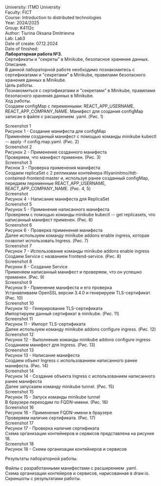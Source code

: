 University: ITMO University  
Faculty: FICT   
Course: Introduction to distributed technologies  
Year: 2024/2025  
Group: K4112c  
Author: Tiurina Oksana Dmitrievna    
Lab: Lab3   
Date of create: 07.12.2024   
Date of finished:   
**Лабораторная работа №3.**     
Сертификаты и "секреты" в Minikube, безопасное хранение данных.      
Описание.        
В данной лабораторной работе необходимо познакомитесь с сертификатами и "секретами" в Minikube, правилами безопасного хранения данных в Minikube.      
Цель работы.       
Познакомиться с сертификатами и "секретами" в Minikube, правилами безопасного хранения данных в Minikube.      
Ход работы.  
Создаем configMap с переменными: REACT_APP_USERNAME, REACT_APP_COMPANY_NAME. Манифест для создания configMap записан в файле с расширением .yaml. (Рис. 1)  
      
Screenshot 1      
Рисунок 1 - Создание манифеста для configMap      
Применяем созданный манифест с помощью команды minikube kubectl -- apply -f config.map.yaml. (Рис. 2)      
Screenshot 2      
Рисунок 2 - Применение созданного манифеста        
Проверяем, что манифест применен. (Рис. 3)  
Screenshot 3  
Риснок 3 - Проверка применения манифеста  
Создаем replicaSet с 2 репликами контейнера ifilyaninitmo/itdt-contained-frontend:master и, используя ранее созданный configMap, передаем переменные REACT_APP_USERNAME, REACT_APP_COMPANY_NAME. (Рис. 4, 5)  
Screenshot   
Рисунок 4 - Написание манифеста для ReplicaSet  
Screenshot 5  
Рисунок 5 - Применение написанного манифеста  
Проверяем с помощью команды minikube kubectl -- get replicasets, что написанный манифест применен. (Рис. 6)   
Screenshot 6  
Рисунок 6 - Проверка применения манифеста   
Далее используем команду minikube addons enable ingress, которая позволит использовать Ingress. (Рис. 7)  
Screenshot 7  
Рисунок 7 - Использование команды minikube addons enable ingress   
Создаем Service с названием frontend-service. (Рис. 8)  
Screenshot 8  
Рисунок 8 - Создание Service   
Применяем написанный манифест и проверяем, что он успешно применен. (Рис. 9)  
Screenshot 9  
Рисунок 9 - Прменение манифеста и его проверка   
Устанавливаем OpenSSL версии 3.4.0 и генерируем TLS-сертификат. (Рис. 10)  
Screenshot 10  
Рисунок 10 - Генерирование TLS-сертификата   
Импортируем данный сертификат в minikube. (Рис. 11)   
Screenshot 11   
Рисунок 11 - Импорт TLS-сертификата  
Далее используем команду minikube addons configure ingress. (Рис. 12)  
Screenshot 12  
Рисунок 12 - Выполнение команды minikube addons configure ingress   
Созданием манифест для Ingress. (Рис. 13)   
Screenshot 13  
Рисунок 13 - Написание манифеста   
Создаем объект Ingress с использованием написанного ранее манифеста. (Рис. 14)   
Screenshot 14  
Рисунок 14 - Создание объекта Ingress с использованием написанного ранее манифеста  
Далее запускаем команду minikube tunnel. (Рис. 15)  
Screenshot 15   
Рисунок 15 - Запуск команды minikube tunnel  
В браузере переходим по FQDN-имени. (Рис. 16)   
Screenshot 16   
Рисунок 16 - Применение FQDN-имени в браузере   
Проверяем наличие сертификата. (Рис. 17)   
Screenshot 17   
Рисунок 17 - Проверка наличия сертификата   
Схема организации контейнеров и сервисов представлена на рисунке 18.   
Screenshot 18   
Рисунок 18 - Схема организации контейнеров и сервисов  
  
Результаты лабораторной работы.  
  
Файлы с разработанными манифестами с расширением .yaml.    
Схема организации контейеров и сервисов, нарисованная в draw.io.   
Скриншоты c результатами работы.  
  
